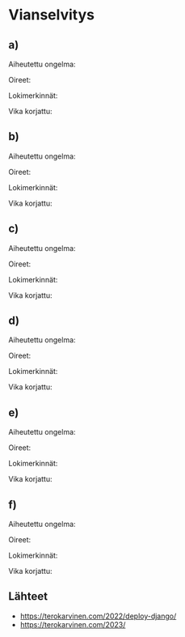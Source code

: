 # Vianselvitys

## a)

Aiheutettu ongelma:

Oireet:

Lokimerkinnät:

Vika korjattu:

## b)

Aiheutettu ongelma:

Oireet:

Lokimerkinnät:

Vika korjattu:

## c)

Aiheutettu ongelma:

Oireet:

Lokimerkinnät:

Vika korjattu:

## d)

Aiheutettu ongelma:

Oireet:

Lokimerkinnät:

Vika korjattu:

## e)

Aiheutettu ongelma:

Oireet:

Lokimerkinnät:

Vika korjattu:

## f)

Aiheutettu ongelma:

Oireet:

Lokimerkinnät:

Vika korjattu:

## Lähteet

 -  https://terokarvinen.com/2022/deploy-django/
 -  https://terokarvinen.com/2023/
